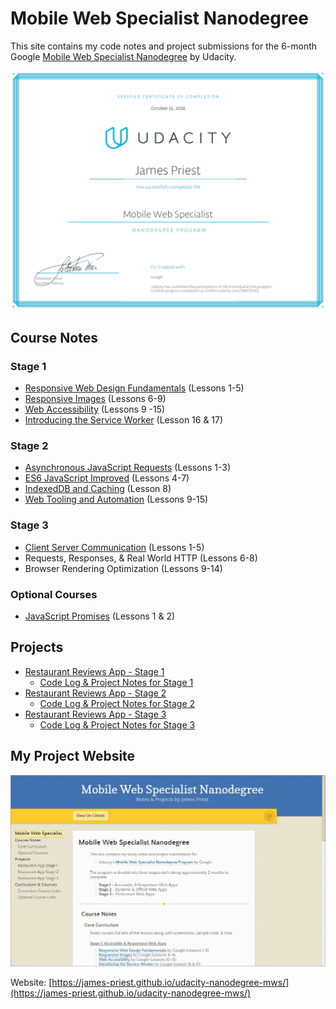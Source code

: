 <!-- markdownlint-disable MD022 MD032 -->
# Mobile Web Specialist Nanodegree
This site contains my code notes and project submissions for the 6-month Google [Mobile Web Specialist Nanodegree](https://www.udacity.com/course/mobile-web-specialist-nanodegree--nd024) by Udacity.

[![Code Notes Homepage](docs/assets/images/fixed/MWS-Nanodegree-cert.png)](docs/assets/images/fixed/MWS-Nanodegree-cert.png)

## Course Notes
### Stage 1
- [Responsive Web Design Fundamentals](docs/course-notes/responsive-web-design-fundamentals.md) (Lessons 1-5)
- [Responsive Images](docs/course-notes/responsive-images.md) (Lessons 6-9)
- [Web Accessibility](docs/course-notes/web-accessibility.md) (Lessons 9 -15)
- [Introducing the Service Worker](https://github.com/james-priest/100-days-of-code-log-r2/blob/master/MWS-TOC.md) (Lesson 16 & 17)

### Stage 2
- [Asynchronous JavaScript Requests](docs/course-notes/asynchronous-javascript-requests.md) (Lessons 1-3)
- [ES6 JavaScript Improved](https://github.com/james-priest/100-days-of-code-log-r2/blob/master/MWS-TOC.md) (Lessons 4-7)
- [IndexedDB and Caching](https://github.com/james-priest/100-days-of-code-log-r2/blob/master/MWS-TOC.md) (Lesson 8)
- [Web Tooling and Automation](docs/course-notes/web-tooling-and-automation.md) (Lessons 9-15)

### Stage 3
- [Client Server Communication](docs/course-notes/client-server-communication.md) (Lessons 1-5)
- Requests, Responses, & Real World HTTP (Lessons 6-8)
- Browser Rendering Optimization (Lessons 9-14)

### Optional Courses
- [JavaScript Promises](docs/course-notes/javascript-promises.md) (Lessons 1 & 2)

## Projects
- [Restaurant Reviews App - Stage 1](https://github.com/james-priest/mws-restaurant-stage-1/tree/stage-1)
  - [Code Log & Project Notes for Stage 1](https://james-priest.github.io/mws-restaurant-stage-1/)
- [Restaurant Reviews App - Stage 2](https://github.com/james-priest/mws-restaurant-stage-1/tree/stage-2)
  - [Code Log & Project Notes for Stage 2](https://james-priest.github.io/mws-restaurant-stage-1/stage2.html)
- [Restaurant Reviews App - Stage 3](https://github.com/james-priest/mws-restaurant-stage-1)
  - [Code Log & Project Notes for Stage 3](https://james-priest.github.io/mws-restaurant-stage-1/stage3.html)

## My Project Website
[![Code Notes Homepage](docs/assets/images/fixed/MWS-Notes-homepage.jpg)](https://james-priest.github.io/udacity-nanodegree-mws/)

Website: [https://james-priest.github.io/udacity-nanodegree-mws/](https://james-priest.github.io/udacity-nanodegree-mws/)